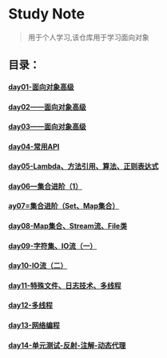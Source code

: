 # Study Note
> 用于个人学习,该仓库用于学习面向对象
## 目录：
#### [day01-面向对象高级](笔记/day01-面向对象高级/day01-面向对象高级.md)
#### [day02——面向对象高级](笔记/day02-面向对象高级/day02——面向对象高级.md)
#### [day03——面向对象高级](笔记/day03-面向对象高级/day03——面向对象高级.md)
#### [day04-常用API](笔记/day04-常用API&日期类/day04-常用API.md)
#### [day05-Lambda、方法引用、算法、正则表达式](笔记/day05-lambda表达式、方法引用、算法、正则表达式/day05-Lambda、方法引用、算法、正则表达式.md)
#### [day06—集合进阶（1）](笔记/day06-集合进阶（异常、Collection、List集合）/day06—集合进阶（1）.md)
#### [ay07=集合进阶（Set、Map集合）](笔记/day07-集合进阶（Set、Map集合）/day07=集合进阶（Set、Map集合）.md)
#### [day08-Map集合、Stream流、File类](笔记/day08-Map集合、Stream流、File类/day08-Map集合、Stream流、File类.md)
#### [day09-字符集、IO流（一）](笔记/day09-字符集、IO流（一）/day09-字符集、IO流（一）.md)
#### [day10-IO流（二）](笔记/day10-IO流（二）/day10-IO流（二）.md)
#### [day11-特殊文件、日志技术、多线程](笔记/day11-特殊文件、日志技术、多线程/day11-特殊文件、日志技术、多线程.md)
#### [day12-多线程](笔记/day12-多线程/day12-多线程.md)
#### [day13-网络编程](笔记/day13-网络编程/day13-网络编程.md)
#### [day14-单元测试-反射-注解-动态代理](笔记/day14-单元测试-反射-注解-动态代理/day14-单元测试-反射-注解-动态代理.md)

